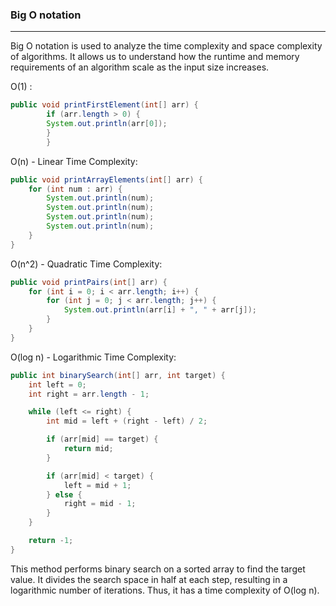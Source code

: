 ###   Big O notation

-------------------------------------

Big O notation is used to analyze the time complexity and space complexity of algorithms.
It allows us to understand how the runtime and memory requirements of an algorithm scale as the input size increases.


O(1) :

```java
public void printFirstElement(int[] arr) {
        if (arr.length > 0) {
        System.out.println(arr[0]);
        }
        }
```

O(n) - Linear Time Complexity:

```java
public void printArrayElements(int[] arr) {
    for (int num : arr) {
        System.out.println(num);
        System.out.println(num);
        System.out.println(num);
        System.out.println(num);
    }
}

```


O(n^2) - Quadratic Time Complexity:

```java
public void printPairs(int[] arr) {
    for (int i = 0; i < arr.length; i++) {
        for (int j = 0; j < arr.length; j++) {
            System.out.println(arr[i] + ", " + arr[j]);
        }
    }
}

```


O(log n) - Logarithmic Time Complexity:

```java
public int binarySearch(int[] arr, int target) {
    int left = 0;
    int right = arr.length - 1;

    while (left <= right) {
        int mid = left + (right - left) / 2;

        if (arr[mid] == target) {
            return mid;
        }

        if (arr[mid] < target) {
            left = mid + 1;
        } else {
            right = mid - 1;
        }
    }

    return -1;
}

```

This method performs binary search on a sorted array to find the target value. It divides the search space in half at each step, resulting in a logarithmic number of iterations. Thus, it has a time complexity of O(log n).